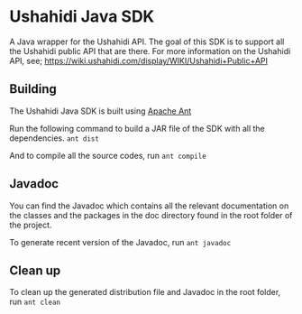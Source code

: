 # Ushahidi Java SDK #

A Java wrapper for the Ushahidi API. The goal of this SDK is to support all the Ushahidi public API that are there. 
For more information on the Ushahidi API, see; https://wiki.ushahidi.com/display/WIKI/Ushahidi+Public+API

## Building
The Ushahidi Java SDK is built using [Apache Ant]()

Run the following command to build a JAR file of the SDK with all the dependencies.
`ant dist` 

And to compile all the source codes, run
`ant compile`

## Javadoc 
You can find the Javadoc which contains all the relevant documentation on the classes 
and the packages in the doc directory found in the root folder of the project.

To generate recent version of the Javadoc, run 
`ant javadoc`

## Clean up
To clean up the generated distribution file and Javadoc in the root folder, run 
`ant clean`
